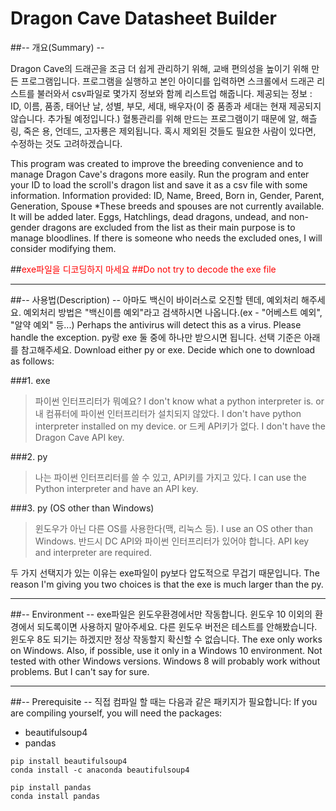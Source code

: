 # Dragon Cave Datasheet Builder

##-- 개요(Summary) --

Dragon Cave의 드래곤을 조금 더 쉽게 관리하기 위해, 교배 편의성을 높이기 위해 만든 프로그램입니다.
프로그램을 실행하고 본인 아이디를 입력하면 스크롤에서 드래곤 리스트를 불러와서 csv파일로 몇가지 정보와 함께 리스트업 해줍니다.
제공되는 정보 : ID, 이름, 품종, 태어난 날, 성별, 부모, 세대, 배우자(이 중 품종과 세대는 현재 제공되지 않습니다. 추가될 예정입니다.)
혈통관리를 위해 만드는 프로그램이기 때문에 알, 해츨링, 죽은 용, 언데드, 고자룡은 제외됩니다.
혹시 제외된 것들도 필요한 사람이 있다면, 수정하는 것도 고려하겠습니다.

This program was created to improve the breeding convenience and to manage Dragon Cave's dragons more easily.
Run the program and enter your ID to load the scroll's dragon list and save it as a csv file with some information.
Information provided: ID, Name, Breed, Born in, Gender, Parent, Generation, Spouse
*These breeds and spouses are not currently available. It will be added later.
Eggs, Hatchlings, dead dragons, undead, and non-gender dragons are excluded from the list as their main purpose is to manage bloodlines.
If there is someone who needs the excluded ones, I will consider modifying them.

##<span style="color:red">exe파일을 디코딩하지 마세요
##<span style="color:red">Do not try to decode the exe file

***

##-- 사용법(Description) --
아마도 백신이 바이러스로 오진할 텐데, 예외처리 해주세요. 예외처리 방법은 "백신이름 예외"라고 검색하시면 나옵니다.(ex - "어베스트 예외", "알약 예외" 등...)
Perhaps the antivirus will detect this as a virus. Please handle the exception.
py랑 exe 둘 중에 하나만 받으시면 됩니다. 선택 기준은 아래를 참고해주세요.
Download either py or exe. Decide which one to download as follows:

###1. exe
>파이썬 인터프리터가 뭐예요?
>I don't know what a python interpreter is.
or
>내 컴퓨터에 파이썬 인터프리터가 설치되지 않았다.
>I don't have python interpreter installed on my device.
or
>드케 API키가 없다.
>I don't have the Dragon Cave API key.

###2. py
>나는 파이썬 인터프리터를 쓸 수 있고, API키를 가지고 있다.
>I can use the Python interpreter and have an API key.

###3. py (OS other than Windows)
>윈도우가 아닌 다른 OS를 사용한다(맥, 리눅스 등).
>I use an OS other than Windows.
반드시 DC API와 파이썬 인터프리터가 있어야 합니다.
API key and interpreter are required.

두 가지 선택지가 있는 이유는 exe파일이 py보다 압도적으로 무겁기 때문입니다.
The reason I'm giving you two choices is that the exe is much larger than the py.
***

##-- Environment --
exe파일은 윈도우환경에서만 작동합니다.
윈도우 10 이외의 환경에서 되도록이면 사용하지 말아주세요. 다른 윈도우 버전은 테스트를 안해봤습니다.
윈도우 8도 되기는 하겠지만 정상 작동할지 확신할 수 없습니다.
The exe only works on Windows.
Also, if possible, use it only in a Windows 10 environment. Not tested with other Windows versions.
Windows 8 will probably work without problems. But I can't say for sure.

***

##-- Prerequisite --
직접 컴파일 할 때는 다음과 같은 패키지가 필요합니다:
If you are compiling yourself, you will need the packages:
* beautifulsoup4
* pandas
```
pip install beautifulsoup4
conda install -c anaconda beautifulsoup4
```
```
pip install pandas
conda install pandas
```